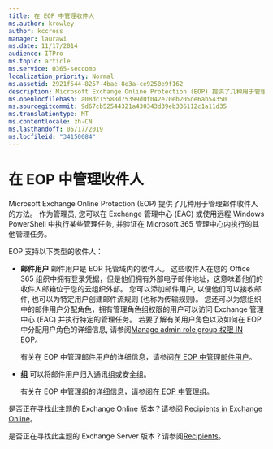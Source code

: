 ```yaml
---
title: 在 EOP 中管理收件人
ms.author: krowley
author: kccross
manager: laurawi
ms.date: 11/17/2014
audience: ITPro
ms.topic: article
ms.service: O365-seccomp
localization_priority: Normal
ms.assetid: 2921f544-8257-4bae-8e3a-ce9250e9f162
description: Microsoft Exchange Online Protection (EOP) 提供了几种用于管理邮件收件人的方法。 作为管理员, 您可以在 Exchange 管理中心 (EAC) 或使用远程 Windows PowerShell 中执行某些管理任务, 并验证在 Microsoft 365 管理中心内执行的其他管理任务。
ms.openlocfilehash: a08dc15588d75399d0f042e70eb205de6ab54350
ms.sourcegitcommit: 9d67cb52544321a430343d39eb336112c1a11d35
ms.translationtype: MT
ms.contentlocale: zh-CN
ms.lasthandoff: 05/17/2019
ms.locfileid: "34150084"
---
```

# <a name="manage-recipients-in-eop"></a>在 EOP 中管理收件人

Microsoft Exchange Online Protection (EOP) 提供了几种用于管理邮件收件人的方法。 作为管理员, 您可以在 Exchange 管理中心 (EAC) 或使用远程 Windows PowerShell 中执行某些管理任务, 并验证在 Microsoft 365 管理中心内执行的其他管理任务。
  
EOP 支持以下类型的收件人：
  
- **邮件用户** 邮件用户是 EOP 托管域内的收件人。 这些收件人在您的 Office 365 组织中拥有登录凭据，但是他们拥有外部电子邮件地址，这意味着他们的收件人邮箱位于您的云组织外部。 您可以添加邮件用户, 以便他们可以接收邮件, 也可以为特定用户创建邮件流规则 (也称为传输规则)。 您还可以为您组织中的邮件用户分配角色，拥有管理角色组权限的用户可以访问 Exchange 管理中心 (EAC) 并执行特定的管理任务。 若要了解有关用户角色以及如何在 EOP 中分配用户角色的详细信息, 请参阅[Manage admin role group 权限 IN EOP](manage-admin-role-group-permissions-in-eop.md)。
    
    有关在 EOP 中管理邮件用户的详细信息，请参阅[在 EOP 中管理邮件用户](manage-mail-users-in-eop.md)。
    
- **组** 可以将邮件用户归入通讯组或安全组。 
    
    有关在 EOP 中管理组的详细信息，请参阅[在 EOP 中管理组](manage-groups-in-eop.md)。
    
是否正在寻找此主题的 Exchange Online 版本？请参阅 [Recipients in Exchange Online](http://technet.microsoft.com/library/50d16941-5cd7-435d-8715-e2b69f8410ab.aspx)。
  
是否正在寻找此主题的 Exchange Server 版本？请参阅[Recipients](http://technet.microsoft.com/library/40300ed4-85a5-463d-bb3a-cf787bd44e9d.aspx)。
  

